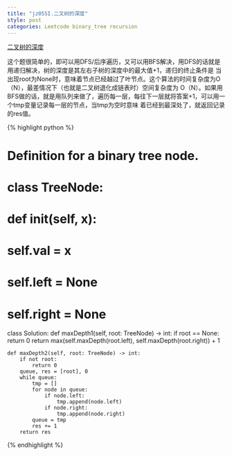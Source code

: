 ```yaml
---
title: "jz055I.二叉树的深度"
style: post
categories: Leetcode binary_tree recursion
---
```


[二叉树的深度](https://leetcode-cn.com/problems/er-cha-shu-de-shen-du-lcof/)

这个题很简单的，即可以用DFS/后序遍历，又可以用BFS解决，用DFS的话就是用递归解决，树的深度是其左右子树的深度中的最大值+1，递归的终止条件是
        当出现root为None时，意味着节点已经越过了叶节点。这个算法的时间复杂度为O（N），最差情况下（也就是二叉树退化成链表时）空间复杂度为
        O（N）。如果用BFS做的话，就是用队列来做了，遍历每一层，每往下一层就将答案+1，可以用一个tmp变量记录每一层的节点，当tmp为空时意味
着已经到最深处了，就返回记录的res值。

{% highlight python %}

# Definition for a binary tree node.
# class TreeNode:
#     def __init__(self, x):
#         self.val = x
#         self.left = None
#         self.right = None

class Solution:
    def maxDepth1(self, root: TreeNode) -> int:
        if root == None:
            return 0
        return max(self.maxDepth(root.left), self.maxDepth(root.right)) + 1

    def maxDepth2(self, root: TreeNode) -> int:
        if not root:
            return 0
        queue, res = [root], 0
        while queue:
            tmp = []
            for node in queue:
                if node.left:
                    tmp.append(node.left)
                if node.right:
                    tmp.append(node.right)
            queue = tmp
            res += 1
        return res

{% endhighlight %}